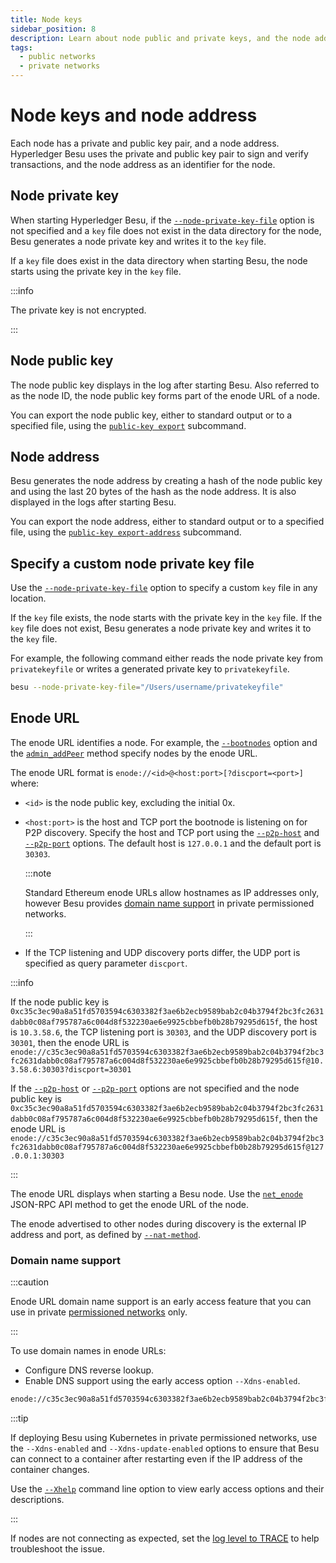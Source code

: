 ```yaml
---
title: Node keys
sidebar_position: 8
description: Learn about node public and private keys, and the node address.
tags:
  - public networks
  - private networks
---
```


# Node keys and node address

Each node has a private and public key pair, and a node address. Hyperledger Besu uses the private and public key pair to sign and verify transactions, and the node address as an identifier for the node.

## Node private key

When starting Hyperledger Besu, if the [`--node-private-key-file`](../reference/cli/options.md#node-private-key-file) option is not specified and a `key` file does not exist in the data directory for the node, Besu generates a node private key and writes it to the `key` file.

If a `key` file does exist in the data directory when starting Besu, the node starts using the private key in the `key` file.

:::info

The private key is not encrypted.

:::

## Node public key

The node public key displays in the log after starting Besu. Also referred to as the node ID, the node public key forms part of the enode URL of a node.

You can export the node public key, either to standard output or to a specified file, using the [`public-key export`](../reference/cli/subcommands.md#public-key) subcommand.

## Node address

Besu generates the node address by creating a hash of the node public key and using the last 20 bytes of the hash as the node address. It is also displayed in the logs after starting Besu.

You can export the node address, either to standard output or to a specified file, using the [`public-key export-address`](../reference/cli/subcommands.md#public-key) subcommand.

## Specify a custom node private key file

Use the [`--node-private-key-file`](../reference/cli/options.md#node-private-key-file) option to specify a custom `key` file in any location.

If the `key` file exists, the node starts with the private key in the `key` file. If the `key` file does not exist, Besu generates a node private key and writes it to the `key` file.

For example, the following command either reads the node private key from `privatekeyfile` or writes a generated private key to `privatekeyfile`.

```bash
besu --node-private-key-file="/Users/username/privatekeyfile"
```

## Enode URL

The enode URL identifies a node. For example, the [`--bootnodes`](../reference/cli/options.md#bootnodes) option and the [`admin_addPeer`](../reference/api/index.md#admin_addpeer) method specify nodes by the enode URL.

The enode URL format is `enode://<id>@<host:port>[?discport=<port>]` where:

- `<id>` is the node public key, excluding the initial 0x.
- `<host:port>` is the host and TCP port the bootnode is listening on for P2P discovery. Specify the host and TCP port using the [`--p2p-host`](../reference/cli/options.md#p2p-host) and [`--p2p-port`](../reference/cli/options.md#p2p-port) options. The default host is `127.0.0.1` and the default port is `30303`.

  :::note

  Standard Ethereum enode URLs allow hostnames as IP addresses only, however Besu provides [domain name support](#domain-name-support) in private permissioned networks.

  :::

- If the TCP listening and UDP discovery ports differ, the UDP port is specified as query parameter `discport`.

:::info

If the node public key is `0xc35c3ec90a8a51fd5703594c6303382f3ae6b2ecb9589bab2c04b3794f2bc3fc2631dabb0c08af795787a6c004d8f532230ae6e9925cbbefb0b28b79295d615f`, the host is `10.3.58.6`, the TCP listening port is `30303`, and the UDP discovery port is `30301`, then the enode URL is `enode://c35c3ec90a8a51fd5703594c6303382f3ae6b2ecb9589bab2c04b3794f2bc3fc2631dabb0c08af795787a6c004d8f532230ae6e9925cbbefb0b28b79295d615f@10.3.58.6:30303?discport=30301`

If the [`--p2p-host`](../reference/cli/options.md#p2p-host) or [`--p2p-port`](../reference/cli/options.md#p2p-port) options are not specified and the node public key is `0xc35c3ec90a8a51fd5703594c6303382f3ae6b2ecb9589bab2c04b3794f2bc3fc2631dabb0c08af795787a6c004d8f532230ae6e9925cbbefb0b28b79295d615f`, then the enode URL is `enode://c35c3ec90a8a51fd5703594c6303382f3ae6b2ecb9589bab2c04b3794f2bc3fc2631dabb0c08af795787a6c004d8f532230ae6e9925cbbefb0b28b79295d615f@127.0.0.1:30303`

:::

The enode URL displays when starting a Besu node. Use the [`net_enode`](../reference/api/index.md#net_enode) JSON-RPC API method to get the enode URL of the node.

The enode advertised to other nodes during discovery is the external IP address and port, as defined by [`--nat-method`](../how-to/connect/specify-nat.md).

### Domain name support

:::caution

Enode URL domain name support is an early access feature that you can use in private [permissioned networks](../../private-networks/concepts/permissioning/index.md) only.

:::

To use domain names in enode URLs:

- Configure DNS reverse lookup.
- Enable DNS support using the early access option `--Xdns-enabled`.

```bash title="Example enode URL using a domain name"
enode://c35c3ec90a8a51fd5703594c6303382f3ae6b2ecb9589bab2c04b3794f2bc3fc2631dabb0c08af795787a6c004d8f532230ae6e9925cbbefb0b28b79295d615f@mydomain.dev.example.net:30301
```

:::tip

If deploying Besu using Kubernetes in private permissioned networks, use the `--Xdns-enabled` and `--Xdns-update-enabled` options to ensure that Besu can connect to a container after restarting even if the IP address of the container changes.

Use the [`--Xhelp`](../reference/cli/options.md#xhelp) command line option to view early access options and their descriptions.

:::

If nodes are not connecting as expected, set the [log level to TRACE](../reference/api/index.md#admin_changeloglevel) to help troubleshoot the issue.
